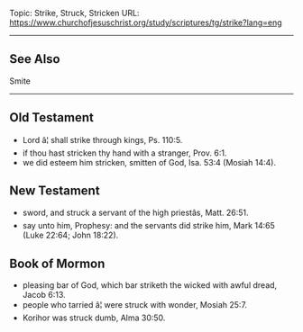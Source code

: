 Topic: Strike, Struck, Stricken
URL: https://www.churchofjesuschrist.org/study/scriptures/tg/strike?lang=eng

---

## See Also

Smite

---

## Old Testament

- Lord â¦ shall strike through kings, Ps. 110:5.
- if thou hast stricken thy hand with a stranger, Prov. 6:1.
- we did esteem him stricken, smitten of God, Isa. 53:4 (Mosiah 14:4).

## New Testament

- sword, and struck a servant of the high priestâs, Matt. 26:51.
- say unto him, Prophesy: and the servants did strike him, Mark 14:65 (Luke 22:64; John 18:22).

## Book of Mormon

- pleasing bar of God, which bar striketh the wicked with awful dread, Jacob 6:13.
- people who tarried â¦ were struck with wonder, Mosiah 25:7.
- Korihor was struck dumb, Alma 30:50.

